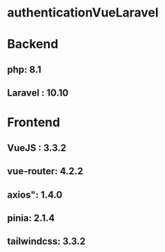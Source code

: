 # authenticationVueLaravel

# Backend

## php: 8.1

## Laravel : 10.10

# Frontend

## VueJS : 3.3.2

## vue-router: 4.2.2

## axios": 1.4.0

## pinia: 2.1.4

## tailwindcss: 3.3.2
